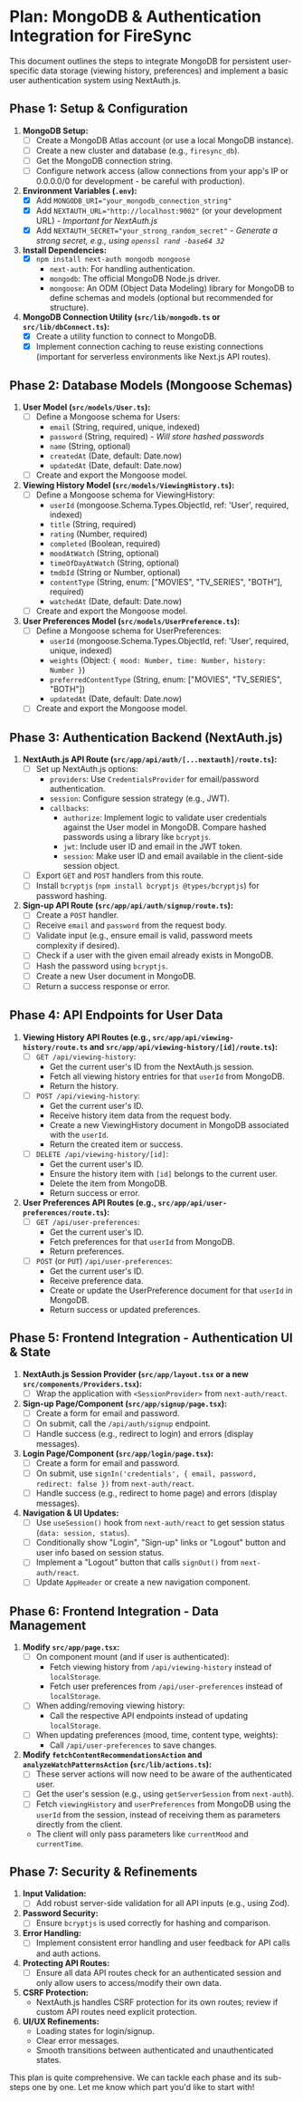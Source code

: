 
# Plan: MongoDB & Authentication Integration for FireSync

This document outlines the steps to integrate MongoDB for persistent user-specific data storage (viewing history, preferences) and implement a basic user authentication system using NextAuth.js.

## Phase 1: Setup & Configuration

1.  **MongoDB Setup:**
    *   [ ] Create a MongoDB Atlas account (or use a local MongoDB instance).
    *   [ ] Create a new cluster and database (e.g., `firesync_db`).
    *   [ ] Get the MongoDB connection string.
    *   [ ] Configure network access (allow connections from your app's IP or 0.0.0.0/0 for development - be careful with production).

2.  **Environment Variables (`.env`):**
    *   [x] Add `MONGODB_URI="your_mongodb_connection_string"`
    *   [x] Add `NEXTAUTH_URL="http://localhost:9002"` (or your development URL) - *Important for NextAuth.js*
    *   [x] Add `NEXTAUTH_SECRET="your_strong_random_secret"` - *Generate a strong secret, e.g., using `openssl rand -base64 32`*

3.  **Install Dependencies:**
    *   [x] `npm install next-auth mongodb mongoose`
        *   `next-auth`: For handling authentication.
        *   `mongodb`: The official MongoDB Node.js driver.
        *   `mongoose`: An ODM (Object Data Modeling) library for MongoDB to define schemas and models (optional but recommended for structure).

4.  **MongoDB Connection Utility (`src/lib/mongodb.ts` or `src/lib/dbConnect.ts`):**
    *   [x] Create a utility function to connect to MongoDB.
    *   [x] Implement connection caching to reuse existing connections (important for serverless environments like Next.js API routes).

## Phase 2: Database Models (Mongoose Schemas)

1.  **User Model (`src/models/User.ts`):**
    *   [ ] Define a Mongoose schema for Users:
        *   `email` (String, required, unique, indexed)
        *   `password` (String, required) - *Will store hashed passwords*
        *   `name` (String, optional)
        *   `createdAt` (Date, default: Date.now)
        *   `updatedAt` (Date, default: Date.now)
    *   [ ] Create and export the Mongoose model.

2.  **Viewing History Model (`src/models/ViewingHistory.ts`):**
    *   [ ] Define a Mongoose schema for ViewingHistory:
        *   `userId` (mongoose.Schema.Types.ObjectId, ref: 'User', required, indexed)
        *   `title` (String, required)
        *   `rating` (Number, required)
        *   `completed` (Boolean, required)
        *   `moodAtWatch` (String, optional)
        *   `timeOfDayAtWatch` (String, optional)
        *   `tmdbId` (String or Number, optional)
        *   `contentType` (String, enum: ["MOVIES", "TV_SERIES", "BOTH"], required)
        *   `watchedAt` (Date, default: Date.now)
    *   [ ] Create and export the Mongoose model.

3.  **User Preferences Model (`src/models/UserPreference.ts`):**
    *   [ ] Define a Mongoose schema for UserPreferences:
        *   `userId` (mongoose.Schema.Types.ObjectId, ref: 'User', required, unique, indexed)
        *   `weights` (Object: `{ mood: Number, time: Number, history: Number }`)
        *   `preferredContentType` (String, enum: ["MOVIES", "TV_SERIES", "BOTH"])
        *   `updatedAt` (Date, default: Date.now)
    *   [ ] Create and export the Mongoose model.

## Phase 3: Authentication Backend (NextAuth.js)

1.  **NextAuth.js API Route (`src/app/api/auth/[...nextauth]/route.ts`):**
    *   [ ] Set up NextAuth.js options:
        *   `providers`: Use `CredentialsProvider` for email/password authentication.
        *   `session`: Configure session strategy (e.g., JWT).
        *   `callbacks`:
            *   `authorize`: Implement logic to validate user credentials against the User model in MongoDB. Compare hashed passwords using a library like `bcryptjs`.
            *   `jwt`: Include user ID and email in the JWT token.
            *   `session`: Make user ID and email available in the client-side session object.
    *   [ ] Export `GET` and `POST` handlers from this route.
    *   [ ] Install `bcryptjs` (`npm install bcryptjs @types/bcryptjs`) for password hashing.

2.  **Sign-up API Route (`src/app/api/auth/signup/route.ts`):**
    *   [ ] Create a `POST` handler.
    *   [ ] Receive `email` and `password` from the request body.
    *   [ ] Validate input (e.g., ensure email is valid, password meets complexity if desired).
    *   [ ] Check if a user with the given email already exists in MongoDB.
    *   [ ] Hash the password using `bcryptjs`.
    *   [ ] Create a new User document in MongoDB.
    *   [ ] Return a success response or error.

## Phase 4: API Endpoints for User Data

1.  **Viewing History API Routes (e.g., `src/app/api/viewing-history/route.ts` and `src/app/api/viewing-history/[id]/route.ts`):**
    *   [ ] `GET /api/viewing-history`:
        *   Get the current user's ID from the NextAuth.js session.
        *   Fetch all viewing history entries for that `userId` from MongoDB.
        *   Return the history.
    *   [ ] `POST /api/viewing-history`:
        *   Get the current user's ID.
        *   Receive history item data from the request body.
        *   Create a new ViewingHistory document in MongoDB associated with the `userId`.
        *   Return the created item or success.
    *   [ ] `DELETE /api/viewing-history/[id]`:
        *   Get the current user's ID.
        *   Ensure the history item with `[id]` belongs to the current user.
        *   Delete the item from MongoDB.
        *   Return success or error.

2.  **User Preferences API Routes (e.g., `src/app/api/user-preferences/route.ts`):**
    *   [ ] `GET /api/user-preferences`:
        *   Get the current user's ID.
        *   Fetch preferences for that `userId` from MongoDB.
        *   Return preferences.
    *   [ ] `POST` (or `PUT`) `/api/user-preferences`:
        *   Get the current user's ID.
        *   Receive preference data.
        *   Create or update the UserPreference document for that `userId` in MongoDB.
        *   Return success or updated preferences.

## Phase 5: Frontend Integration - Authentication UI & State

1.  **NextAuth.js Session Provider (`src/app/layout.tsx` or a new `src/components/Providers.tsx`):**
    *   [ ] Wrap the application with `<SessionProvider>` from `next-auth/react`.

2.  **Sign-up Page/Component (`src/app/signup/page.tsx`):**
    *   [ ] Create a form for email and password.
    *   [ ] On submit, call the `/api/auth/signup` endpoint.
    *   [ ] Handle success (e.g., redirect to login) and errors (display messages).

3.  **Login Page/Component (`src/app/login/page.tsx`):**
    *   [ ] Create a form for email and password.
    *   [ ] On submit, use `signIn('credentials', { email, password, redirect: false })` from `next-auth/react`.
    *   [ ] Handle success (e.g., redirect to home page) and errors (display messages).

4.  **Navigation & UI Updates:**
    *   [ ] Use `useSession()` hook from `next-auth/react` to get session status (`data: session, status`).
    *   [ ] Conditionally show "Login", "Sign-up" links or "Logout" button and user info based on session status.
    *   [ ] Implement a "Logout" button that calls `signOut()` from `next-auth/react`.
    *   [ ] Update `AppHeader` or create a new navigation component.

## Phase 6: Frontend Integration - Data Management

1.  **Modify `src/app/page.tsx`:**
    *   [ ] On component mount (and if user is authenticated):
        *   Fetch viewing history from `/api/viewing-history` instead of `localStorage`.
        *   Fetch user preferences from `/api/user-preferences` instead of `localStorage`.
    *   [ ] When adding/removing viewing history:
        *   Call the respective API endpoints instead of updating `localStorage`.
    *   [ ] When updating preferences (mood, time, content type, weights):
        *   Call `/api/user-preferences` to save changes.

2.  **Modify `fetchContentRecommendationsAction` and `analyzeWatchPatternsAction` (`src/lib/actions.ts`):**
    *   [ ] These server actions will now need to be aware of the authenticated user.
    *   [ ] Get the user's session (e.g., using `getServerSession` from `next-auth`).
    *   [ ] Fetch `viewingHistory` and `userPreferences` from MongoDB using the `userId` from the session, instead of receiving them as parameters directly from the client.
    *   The client will only pass parameters like `currentMood` and `currentTime`.

## Phase 7: Security & Refinements

1.  **Input Validation:**
    *   [ ] Add robust server-side validation for all API inputs (e.g., using Zod).
2.  **Password Security:**
    *   [ ] Ensure `bcryptjs` is used correctly for hashing and comparison.
3.  **Error Handling:**
    *   [ ] Implement consistent error handling and user feedback for API calls and auth actions.
4.  **Protecting API Routes:**
    *   [ ] Ensure all data API routes check for an authenticated session and only allow users to access/modify their own data.
5.  **CSRF Protection:**
    *   NextAuth.js handles CSRF protection for its own routes; review if custom API routes need explicit protection.
6.  **UI/UX Refinements:**
    *   Loading states for login/signup.
    *   Clear error messages.
    *   Smooth transitions between authenticated and unauthenticated states.

This plan is quite comprehensive. We can tackle each phase and its sub-steps one by one. Let me know which part you'd like to start with!
